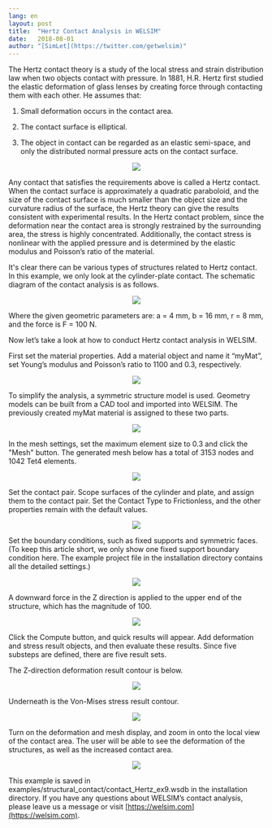 ```yaml
---
lang: en
layout: post
title:  "Hertz Contact Analysis in WELSIM"
date:   2018-08-01
author: "[SimLet](https://twitter.com/getwelsim)"
---
```


The Hertz contact theory is a study of the local stress and strain distribution law when two objects contact with pressure. In 1881, H.R. Hertz first studied the elastic deformation of glass lenses by creating force through contacting them with each other. He assumes that:

1) Small deformation occurs in the contact area.

2) The contact surface is elliptical.

3) The object in contact can be regarded as an elastic semi-space, and only the distributed normal pressure acts on the contact surface.

<p align="center">
  <img src="https://cdn-images-1.medium.com/max/800/1*nTwRUu6QMEUyL7Kc94ouEQ.jpeg"/>
</p>

Any contact that satisfies the requirements above is called a Hertz contact. When the contact surface is approximately a quadratic paraboloid, and the size of the contact surface is much smaller than the object size and the curvature radius of the surface, the Hertz theory can give the results consistent with experimental results. In the Hertz contact problem, since the deformation near the contact area is strongly restrained by the surrounding area, the stress is highly concentrated. Additionally, the contact stress is nonlinear with the applied pressure and is determined by the elastic modulus and Poisson’s ratio of the material.

It's clear there can be various types of structures related to Hertz contact. In this example, we only look at the cylinder-plate contact. The schematic diagram of the contact analysis is as follows.

<p align="center">
  <img src="https://cdn-images-1.medium.com/max/800/1*ForFSJMZ7VCXXct_9t_unw.png"/>
</p>

Where the given geometric parameters are: a = 4 mm, b = 16 mm, r = 8 mm, and the force is F = 100 N.

Now let’s take a look at how to conduct Hertz contact analysis in WELSIM.

First set the material properties. Add a material object and name it “myMat”, set Young’s modulus and Poisson’s ratio to 1100 and 0.3, respectively.

<p align="center">
  <img src="https://cdn-images-1.medium.com/max/800/1*WyD8nnwa4cNGCAm_NXMHCQ.png"/>
</p>

To simplify the analysis, a symmetric structure model is used. Geometry models can be built from a CAD tool and imported into WELSIM. The previously created myMat material is assigned to these two parts.

<p align="center">
  <img src="https://cdn-images-1.medium.com/max/800/1*zvYDMFej64mVV0IS3pXn9w.png"/>
</p>

In the mesh settings, set the maximum element size to 0.3 and click the "Mesh" button. The generated mesh below has a total of 3153 nodes and 1042 Tet4 elements.

<p align="center">
  <img src="https://cdn-images-1.medium.com/max/800/1*ciPiK8Zh6xSb20uihVdoFA.png"/>
</p>

Set the contact pair. Scope surfaces of the cylinder and plate, and assign them to the contact pair. Set the Contact Type to Frictionless, and the other properties remain with the default values.

<p align="center">
  <img src="https://cdn-images-1.medium.com/max/800/1*f0I7MozH4BvkZGn7j72SnA.png"/>
</p>

Set the boundary conditions, such as fixed supports and symmetric faces. (To keep this article short, we only show one fixed support boundary condition here. The example project file in the installation directory contains all the detailed settings.)

<p align="center">
  <img src="https://cdn-images-1.medium.com/max/800/1*QotDpxLuRDPucVlaDtoBjA.png"/>
</p>

A downward force in the Z direction is applied to the upper end of the structure, which has the magnitude of 100.

<p align="center">
  <img src="https://cdn-images-1.medium.com/max/800/1*NxH7g9ZUeG7ebrjvh4ikQw.png"/>
</p>

Click the Compute button, and quick results will appear. Add deformation and stress result objects, and then evaluate these results. Since five substeps are defined, there are five result sets.

The Z-direction deformation result contour is below.

<p align="center">
  <img src="https://cdn-images-1.medium.com/max/800/1*PSnjPV7hHM1P1UU1CC6MdA.png"/>
</p>

Underneath is the Von-Mises stress result contour.

<p align="center">
  <img src="https://cdn-images-1.medium.com/max/800/1*L8D0mEJGey98gnGY2tI8pw.png"/>
</p>

Turn on the deformation and mesh display, and zoom in onto the local view of the contact area. The user will be able to see the deformation of the structures, as well as the increased contact area.

<p align="center">
  <img src="https://cdn-images-1.medium.com/max/800/1*pKko8a32VaX_D_cByBhPlA.png"/>
</p>

This example is saved in examples/structural_contact/contact_Hertz_ex9.wsdb in the installation directory. If you have any questions about WELSIM’s contact analysis, please leave us a message or visit [https://welsim.com](https://welsim.com).


